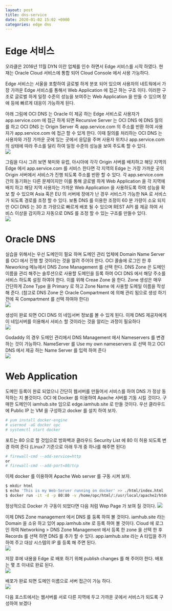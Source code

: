 ```yaml
---
layout: post
title: dns-service
date: 2020-01-02 15:02 +0900
categories: edge dns
---
```

# Edge 서비스
오라클은 2016년 11월 DYN 이란 업체를 인수 하면서 Edge 서비스를 시작 하였다.
현재는 Oracle Cloud 서비스에 통합 되어 Cloud Console 에서 사용 가능하다.

Edge 서비스는 서울을 포함하여 글로벌 하게 분포 되어 있으며 사용자의 네트웍에서 가장 가까운 Edge 서비스를 통해서 Web Application 에 접근 하는 구조 이다. 이러한 구조로 글로벌 하게 일정 수준의 성능을 보여주는 Web Application 을 만들 수 있으며 장애 등에 빠르게 대응이 가능하게 된다.

아래 그림에 OCI DNS 는 Oracle 이 제공 하는 Edge 서비스로 사용자가 app.service.com 에 접근 하게 되면 Recursive Server 는 OCI DNS 에 DNS 질의를 하고 OCI DNS 는 Origin Server 즉 app.service.com 의 주소를 반환 하여 사용자가 app.service.com 에 접근 할 수 있게 한다.
이때 질의를 처리하는 OCI DNS 는 사용자와 가장 가까운 곳에 있는 곳에서 응답을 주며 사용자 위치나 app.service.com 의 상태에 따라 주소를 달리 하여 일정 수준의 성능을 보여 주도록 할 수 있다.  
![](/image/dns-service/dns-service-1.png)

그림을 다시 그려 보면 북미와 유럽, 아시아에 각각 Origin 서버를 배치하고 해당 지역의 Edge 에서 app.service.com 를 서비스 한다면 각 지역의 Edge 는 가장 가까운 곳의 Origin 서버에서 서비스가 진행 되도록 주소를 반환 할 수 있다. 각 app.service.com 간의 동기화는 다른 문제이지만 이를 통해 글로벌 하게 Web Application 을 각 지역에 배치 하고 해당 지역 사용자는 가까운 Web Application 을 사용하도록 하여 성능을 확보 할 수 있으며 Asia 혹은 EU 의 서버에 장애가 난 경우 서비스가 가능한 NA 로 서비스가 되도록 경로를 조정 할 수 있다. 보통 DNS 를 이용한 조정이 60 분 가량이 소요 되지만 OCI DNS 는 30 초 가량으로 빠르게 배포 될 수 있으며 REST API 를 제공 하여 서비스 이상을 감지하고 자동으로 DNS 를 조정 할 수 있는 구조를 만들수 있다.  
![](/image/dns-service/dns-service-2.png)

# Oracle DNS
실습을 위해서는 우선 도메인이 필요 하며 도메인 관리 업체에 Domain Name Server 를 OCI 에서 진행 할 것이라는 것을 알려 주어야 한다.
OCI 콜솔에 로그인 한 후 Neworking 메뉴에서 DNS Zone Management 를 선택 한다.
DNS Zone 은 도메인 이름을 관리 해주는 솔루션으로 사용할 도메인을 등록 하여 OCI DNS 에서 해당 주소를 서비스 하도록 설정 하여야 한다. 이를 위해 Creae Zone 을 한다.
Zone 생성은 매우 간단하게 Zone Type 을 Primary 로 하고 Zone Name 에 사용할 도메일 이름을 작성 해 준다. (참고로 DNS Zone 은 Oracle Compartment 에 의해 관리 됨으로 생성 하기 전에 꼭 Compartment 를 선택 하여야 한다)  
![](/image/dns-service/dns-service-3.png)

생성이 완료 되면 OCI DNS 의 네임서버 정보를 볼 수 있게 된다. 이제 DNS 제공자에게 이 네임서버를 이용해서 서비스 할 것이라는 것을 알리는 과정이 필요하다  
![](/image/dns-service/dns-service-4.png)

Godaddy 의 경우 도메인 관리에서 DNS Management 에서 Nameservers 를 변경 하는 것이 가능하다. NameServer 를 Use my own nameservers 로 선택 하고 OCI DNS 에서 제공 하는 Name Server 를 입력 하여 준다  
![](/image/dns-service/dns-service-5.png)

# Web Application
도메인 등록이 완료 되었으니 간단히 웹서버를 만들어서 서비스를 하여 DNS 가 정상 동작하는 지 볼것이다. OCI 에 Docker 를 이용하여 Apache 서버를 기동 시킬 것이다. 구매한 도메인이 iamhub.site 임으로 edge.iamhub.site 로 만들 것이다.
우선 클라우드에 Public IP 는 VM 을 구성하고 docker 를 설치 하여 보자.  
```bash
# yum install docker-engine  
# usermod -aG docker opc  
# systemctl start docker
```

포트는 80 으로 할 것임으로 방화벽과 클라우드 Security List 에 80 이 허용 되도록 변경 하여 준다 (Linux7 기준으로 아래 두개 중 하나를 해주면 된다)
```bash
# firewall-cmd --add-service=http
or
# firewall-cmd --add-port=80/tcp  
```

이제 docker 를 이용하여 Apache Web server 를 구동 시켜 보자. 
```bash
$ mkdir html  
$ echo 'This is my Web-Server running on docker' >> ./html/index.html  
$ docker run -it -d -p 80:80 -v /home/opc/html/:/usr/local/apache2/htdocs/ --name http httpd
```

정상적으로 Docker 가 구동이 되었다면 다음 처럼 Wep Page 가 보여 질 것이다.
![](/image/dns-service/dns-service-6.png)

이제 DNS Zone management 에서 DNS 를 둥록 하여 볼 것이다. iamhub.site 라는 Domain 을 소유 하고 있어 app.iamhub.site 로 등록 하여 볼 것이다.
Cloud 에 로그인 하여 Networking > DNS Zone Management 에서 등록 한 zone 을 선택 한 후 Records 를 선택 하면 DNS 를 추가 할 수 있다. app.iamhub.site 라는 A 타입을 추가 하여 주고 대상 시스템의 IP 를 등록 해 주면 된다.  
![](/image/dns-service/dns-service-7.png)

저장 후에 내용을 Edge 로 배포 하기 위해 publish changes 를 해 주어야 한다. 배포는 몇 초 이내로 완료 된다.  
![](/image/dns-service/dns-service-8.png)

배포가 완료 되면 도메인 이름으로 서버 접근이 가능 하다.  
![](/image/dns-service/dns-service-9.png)

다음 포스트에서는 웹서버를 서로 다른 지역에 두고 가까운 곳에서 서비스가 되도록 구성하여 보겠다